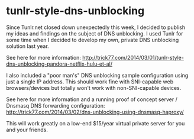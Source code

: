 tunlr-style-dns-unblocking
==========================

Since Tunlr.net closed down unexpectedly this week, I decided to publish my ideas and findings on the subject of DNS unblocking. I used Tunlr for some time when I decided to develop my own, private DNS unblocking solution last year.

See here for more information: http://trick77.com/2014/03/01/tunlr-style-dns-unblocking-pandora-netflix-hulu-et-al/

I also included a "poor man's" DNS unblocking sample configuration using just a single IP address. This should work fine with SNI-capable web browsers/devices but totally won't work with non-SNI-capable devices.

See here for more information and a running proof of concept server / Dnsmasq DNS forwarding configuration: http://trick77.com/2014/03/02/dns-unblocking-using-dnsmasq-haproxy/

This will work greatly on a low-end $15/year virtual private server for you and your friends.
